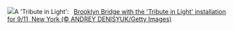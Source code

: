 ![](https://www.bing.com/th?id=OHR.BridgeMemorial_EN-US1953692613_UHD.jpg&w=1000)A 'Tribute in Light':&nbsp;&ensp;[Brooklyn Bridge with the 'Tribute in Light' installation for 9/11, New York (© ANDREY DENISYUK/Getty Images)](https://www.bing.com/th?id=OHR.BridgeMemorial_EN-US1953692613_UHD.jpg)
<br><br/>
